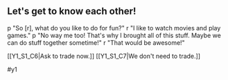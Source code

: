 ## Let's get to know each other!
p "So [r], what do you like to do for fun?"
r "I like to watch movies and play games."
p "No way me too! That's why I brought all of this stuff. Maybe we can do stuff together sometime!"
r "That would be awesome!"

[[Y1_S1_C6|Ask to trade now.]]
[[Y1_S1_C7|We don't need to trade.]]

#y1
